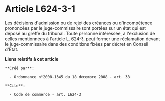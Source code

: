 # Article L624-3-1

Les décisions d'admission ou de rejet des créances ou d'incompétence prononcées par le juge-commissaire sont portées sur un
état qui est déposé au greffe du tribunal. Toute personne intéressée, à l'exclusion de celles mentionnées à l'article L.
624-3, peut former une réclamation devant le juge-commissaire dans des conditions fixées par décret en Conseil d'Etat.

**Liens relatifs à cet article**

	**Créé par**:

	  - Ordonnance n°2008-1345 du 18 décembre 2008 - art. 38

	**Cite**:

	  - Code de commerce - art. L624-3
